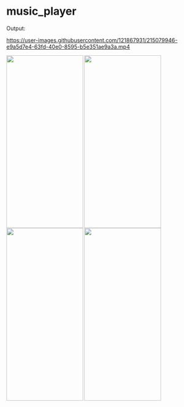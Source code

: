# music_player

Output:


https://user-images.githubusercontent.com/121867931/215079946-e9a5d7e4-63fd-40e0-8595-b5e351ae9a3a.mp4


<img align='left' src="https://user-images.githubusercontent.com/121867931/215078713-5ac70fe0-6b32-4fc3-8550-97872307a106.png" width="200" height="450">
<img src="https://user-images.githubusercontent.com/121867931/215078733-2d4900e7-02d9-4b76-99e5-248a57ed49c3.png" width="200" height="450">

<img align='left' src="https://user-images.githubusercontent.com/121867931/215078740-853ca7e0-7d58-4b8e-ae35-3d666d9079a9.png" width="200" height="450">
<img src="https://user-images.githubusercontent.com/121867931/215078879-c1565d4f-b1da-405d-9cf6-6df2b95e64a1.png" width="200" height="450">

